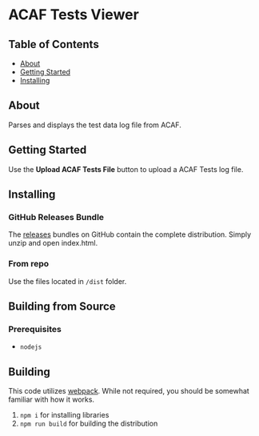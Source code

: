 # ACAF Tests Viewer

## Table of Contents

- [About](#about)
- [Getting Started](#getting_started)
- [Installing](#installing)

## About <a name = "about"></a>

Parses and displays the test data log file from ACAF.

## Getting Started <a name = "getting_started"></a>

Use the __Upload ACAF Tests File__ button to upload a ACAF Tests log file.

## Installing <a name = "installing"></a>

### GitHub Releases Bundle

The [releases](https://github.com/chadhutchins182/acaf-tests-viewer/releases) bundles on GitHub contain the complete distribution. Simply unzip and open index.html.

### From repo

Use the files located in `/dist` folder.

## Building from Source <a name = "building"></a>

### Prerequisites 

* `nodejs`

## Building

This code utilizes [webpack](https://webpack.js.org). While not required, you should be somewhat familiar with how it works.

1. `npm i` for installing libraries
2. `npm run build` for building the distribution
